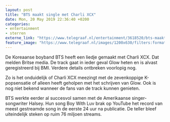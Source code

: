 ```yaml
---
layout: post
title: "BTS maakt single met Charli XCX"
date: Mon, 20 May 2019 22:36:40 +0200
categories: 
- entertainment 
- sterren 
externe_link: "https://www.telegraaf.nl/entertainment/3618520/bts-maakt-single-met-charli-xcx"
feature_image: "https://www.telegraaf.nl/images/1200x630/filters:format(jpeg):quality(80)/cdn-kiosk-api.telegraaf.nl/04ddf168-7b3f-11e9-b7c7-0255c322e81b.jpg"
---
```


<p class="intro">De Koreaanse boyband BTS heeft een liedje gemaakt met Charli XCX. Dat melden Britse media. De track gaat in ieder geval Glow heten en is alvast geregistreerd bij BMI. Verdere details ontbreken voorlopig nog.</p> <p>Zo is het onduidelijk of Charli XCX meezingt met de zevenkoppige K-popsensatie of alleen heeft geholpen met het schrijven van Glow. Ook is nog niet bekend wanneer de fans van de track kunnen genieten.</p><p>BTS werkte eerder al succesvol samen met de Amerikaanse singer-songwriter Halsey. Hun song Boy With Luv brak op YouTube het record van meest gestreamde song in de eerste 24 uur na publicatie. De teller bleef uiteindelijk steken op ruim 76 miljoen streams.</p>
